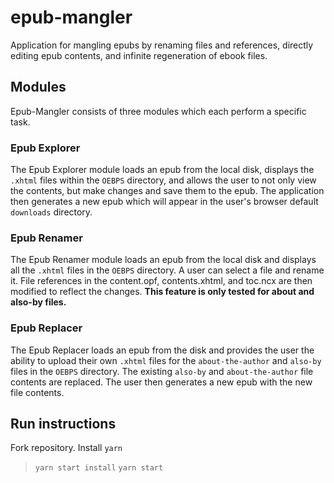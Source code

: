 # epub-mangler
Application for mangling epubs by renaming files and references, directly editing epub contents, and infinite regeneration of ebook files.

## Modules
Epub-Mangler consists of three modules which each perform a specific task.

### Epub Explorer
The Epub Explorer module loads an epub from the local disk, displays the `.xhtml` files within the `OEBPS` directory, and allows the user to not only view the contents, but make changes and save them to the epub.
The application then generates a new epub which will appear in the user's browser default `downloads` directory.

### Epub Renamer
The Epub Renamer module loads an epub from the local disk and displays all the `.xhtml` files in the `OEBPS` directory.
A user can select a file and rename it. File references in the content.opf, contents.xhtml, and toc.ncx are then modified to reflect the changes.
__This feature is only tested for about and also-by files.__

### Epub Replacer
The Epub Replacer loads an epub from the disk and provides the user the ability to upload their own `.xhtml` files for the `about-the-author` and `also-by` files in the `OEBPS` directory.
The existing `also-by` and `about-the-author` file contents are replaced.
The user then generates a new epub with the new file contents.

## Run instructions
Fork repository.
Install `yarn`
> `yarn start install`
> `yarn start`
